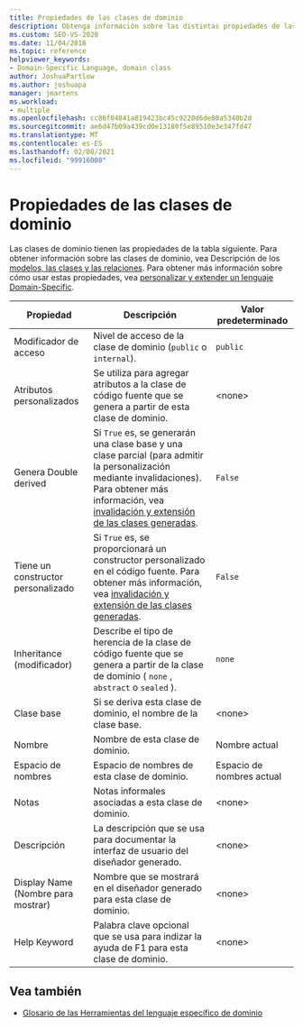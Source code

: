 ```yaml
---
title: Propiedades de las clases de dominio
description: Obtenga información sobre las distintas propiedades de las clases de dominio, como el modificador de acceso, los atributos personalizados y la generación de Double derived.
ms.custom: SEO-VS-2020
ms.date: 11/04/2016
ms.topic: reference
helpviewer_keywords:
- Domain-Specific Language, domain class
author: JoshuaPartlow
ms.author: joshuapa
manager: jmartens
ms.workload:
- multiple
ms.openlocfilehash: cc86f04841a819423bc45c9220d6de80a5340b2d
ms.sourcegitcommit: ae6d47b09a439cd0e13180f5e89510e3e347fd47
ms.translationtype: MT
ms.contentlocale: es-ES
ms.lasthandoff: 02/08/2021
ms.locfileid: "99916008"
---
```

# <a name="properties-of-domain-classes"></a>Propiedades de las clases de dominio
Las clases de dominio tienen las propiedades de la tabla siguiente. Para obtener información sobre las clases de dominio, vea Descripción de los [modelos, las clases y las relaciones](../modeling/understanding-models-classes-and-relationships.md). Para obtener más información sobre cómo usar estas propiedades, vea [personalizar y extender un lenguaje Domain-Specific](../modeling/customizing-and-extending-a-domain-specific-language.md).

|Propiedad|Descripción|Valor predeterminado|
|-|-|-|
|Modificador de acceso|Nivel de acceso de la clase de dominio (`public` o `internal`).|`public`|
|Atributos personalizados|Se utiliza para agregar atributos a la clase de código fuente que se genera a partir de esta clase de dominio.|\<none>|
|Genera Double derived|Si `True` es, se generarán una clase base y una clase parcial (para admitir la personalización mediante invalidaciones). Para obtener más información, vea [invalidación y extensión de las clases generadas](../modeling/overriding-and-extending-the-generated-classes.md).|`False`|
|Tiene un constructor personalizado|Si `True` es, se proporcionará un constructor personalizado en el código fuente. Para obtener más información, vea [invalidación y extensión de las clases generadas](../modeling/overriding-and-extending-the-generated-classes.md).|`False`|
|Inheritance (modificador)|Describe el tipo de herencia de la clase de código fuente que se genera a partir de la clase de dominio ( `none` , `abstract` o `sealed` ).|`none`|
|Clase base|Si se deriva esta clase de dominio, el nombre de la clase base.|\<none>|
|Nombre|Nombre de esta clase de dominio.|Nombre actual|
|Espacio de nombres|Espacio de nombres de esta clase de dominio.|Espacio de nombres actual|
|Notas|Notas informales asociadas a esta clase de dominio.|\<none>|
|Descripción|La descripción que se usa para documentar la interfaz de usuario del diseñador generado.|\<none>|
|Display Name (Nombre para mostrar)|Nombre que se mostrará en el diseñador generado para esta clase de dominio.|\<none>|
|Help Keyword|Palabra clave opcional que se usa para indizar la ayuda de F1 para esta clase de dominio.|\<none>|

## <a name="see-also"></a>Vea también

- [Glosario de las Herramientas del lenguaje específico de dominio](/previous-versions/bb126564(v=vs.100))